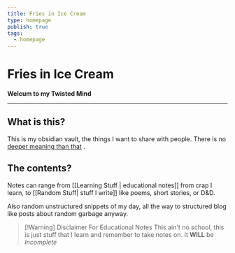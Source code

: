 ```yaml
---
title: Fries in Ice Cream
type: homepage
publish: true
tags:
  - homepage
---
```

# Fries in Ice Cream
**Welcum to my Twisted Mind**

---
## What is this?
This is my obsidian vault, the things I want to share with people. There is no [deeper meaning than that](jonkeler.jpg) .
## The contents? 
Notes can range from [[Learning Stuff | educational notes]] from crap I learn, to [[Random Stuff| stuff I write]] like poems, short stories, or D&D.

Also random unstructured snippets of my day, all the way to structured blog like posts about random garbage anyway.

> [!Warning] Disclaimer For Educational Notes
> This ain't no school, this is just stuff that I learn and remember to take notes on.
> It **WILL** be *Incomplete*